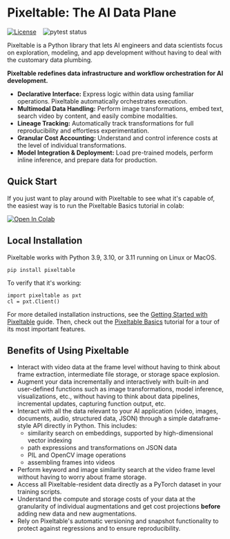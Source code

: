 # Pixeltable: The AI Data Plane

[![License](https://img.shields.io/badge/License-Apache_2.0-blue.svg)](https://opensource.org/licenses/Apache-2.0)
&nbsp;&nbsp;
![pytest status](https://github.com/pixeltable/pixeltable/actions/workflows/pytest.yml/badge.svg?event=push)

Pixeltable is a Python library that lets AI engineers and data scientists focus on
exploration, modeling, and app development without having to deal with the customary
data plumbing.

**Pixeltable redefines data infrastructure and workflow orchestration for AI development.**
- **Declarative Interface:** Express logic within data using familiar operations. Pixeltable automatically orchestrates execution.
- **Multimodal Data Handling:** Perform image transformations, embed text, search video by content, and easily combine modalities.
- **Lineage Tracking:** Automatically track transformations for full reproducibility and effortless experimentation.
- **Granular Cost Accounting:** Understand and control inference costs at the level of individual transformations.
- **Model Integration & Deployment:** Load pre-trained models, perform inline inference, and prepare data for production.

## Quick Start

If you just want to play around with Pixeltable to see what it's capable of, the easiest way is to run
the Pixeltable Basics tutorial in colab:

<a target="_blank" href="https://colab.research.google.com/github/pixeltable/pixeltable/blob/docs/tutorials/pixeltable-basics.ipynb">
  <img src="https://colab.research.google.com/assets/colab-badge.svg" alt="Open In Colab"/>
</a>

## Local Installation

Pixeltable works with Python 3.9, 3.10, or 3.11 running on Linux or MacOS.

```
pip install pixeltable
```

To verify that it's working:

```
import pixeltable as pxt
cl = pxt.Client()
```

For more detailed installation instructions, see the
[Getting Started with Pixeltable](https://pixeltable.github.io/pixeltable/getting-started/)
guide. Then, check out the
[Pixeltable Basics](https://pixeltable.github.io/pixeltable/tutorials/pixeltable-basics/)
tutorial for a tour of its most important features.

## Benefits of Using Pixeltable

* Interact with video data at the frame level without having to think about frame extraction,
intermediate file storage, or storage space explosion.
* Augment your data incrementally and interactively with built-in and user-defined functions such as
image transformations, model inference, visualizations, etc., without having to think about data pipelines,
incremental updates, capturing function output, etc.
* Interact with all the data relevant to your AI application (video, images, documents, audio, structured data, JSON) through
a simple dataframe-style API directly in Python. This includes:
    * similarity search on embeddings, supported by high-dimensional vector indexing
    * path expressions and transformations on JSON data
    * PIL and OpenCV image operations
    * assembling frames into videos
* Perform keyword and image similarity search at the video frame level without having to worry about frame
storage.
* Access all Pixeltable-resident data directly as a PyTorch dataset in your training scripts.
* Understand the compute and storage costs of your data at the granularity of individual augmentations and
get cost projections **before** adding new data and new augmentations.
* Rely on Pixeltable's automatic versioning and snapshot functionality to protect against regressions
and to ensure reproducibility.
